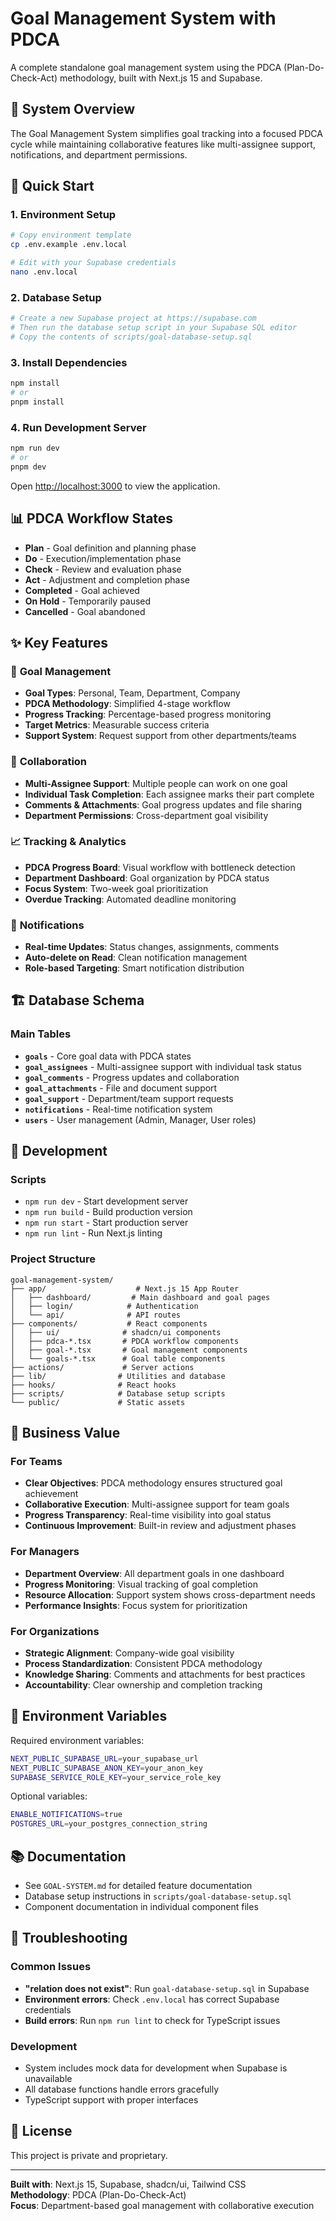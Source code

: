 # Goal Management System with PDCA

A complete standalone goal management system using the PDCA (Plan-Do-Check-Act) methodology, built with Next.js 15 and Supabase.

## 🎯 **System Overview**

The Goal Management System simplifies goal tracking into a focused PDCA cycle while maintaining collaborative features like multi-assignee support, notifications, and department permissions.

## 🚀 **Quick Start**

### 1. Environment Setup
```bash
# Copy environment template
cp .env.example .env.local

# Edit with your Supabase credentials
nano .env.local
```

### 2. Database Setup
```bash
# Create a new Supabase project at https://supabase.com
# Then run the database setup script in your Supabase SQL editor
# Copy the contents of scripts/goal-database-setup.sql
```

### 3. Install Dependencies
```bash
npm install
# or
pnpm install
```

### 4. Run Development Server
```bash
npm run dev
# or
pnpm dev
```

Open [http://localhost:3000](http://localhost:3000) to view the application.

## 📊 **PDCA Workflow States**

- **Plan** - Goal definition and planning phase
- **Do** - Execution/implementation phase  
- **Check** - Review and evaluation phase
- **Act** - Adjustment and completion phase
- **Completed** - Goal achieved
- **On Hold** - Temporarily paused
- **Cancelled** - Goal abandoned

## ✨ **Key Features**

### 🎯 **Goal Management**
- **Goal Types**: Personal, Team, Department, Company
- **PDCA Methodology**: Simplified 4-stage workflow
- **Progress Tracking**: Percentage-based progress monitoring
- **Target Metrics**: Measurable success criteria
- **Support System**: Request support from other departments/teams

### 👥 **Collaboration**
- **Multi-Assignee Support**: Multiple people can work on one goal
- **Individual Task Completion**: Each assignee marks their part complete
- **Comments & Attachments**: Goal progress updates and file sharing
- **Department Permissions**: Cross-department goal visibility

### 📈 **Tracking & Analytics**
- **PDCA Progress Board**: Visual workflow with bottleneck detection
- **Department Dashboard**: Goal organization by PDCA status
- **Focus System**: Two-week goal prioritization
- **Overdue Tracking**: Automated deadline monitoring

### 🔔 **Notifications**
- **Real-time Updates**: Status changes, assignments, comments
- **Auto-delete on Read**: Clean notification management
- **Role-based Targeting**: Smart notification distribution

## 🏗️ **Database Schema**

### Main Tables
- **`goals`** - Core goal data with PDCA states
- **`goal_assignees`** - Multi-assignee support with individual task status
- **`goal_comments`** - Progress updates and collaboration
- **`goal_attachments`** - File and document support
- **`goal_support`** - Department/team support requests
- **`notifications`** - Real-time notification system
- **`users`** - User management (Admin, Manager, User roles)

## 🔧 **Development**

### Scripts
- `npm run dev` - Start development server
- `npm run build` - Build production version
- `npm run start` - Start production server
- `npm run lint` - Run Next.js linting

### Project Structure
```
goal-management-system/
├── app/                    # Next.js 15 App Router
│   ├── dashboard/         # Main dashboard and goal pages
│   ├── login/            # Authentication
│   └── api/              # API routes
├── components/           # React components
│   ├── ui/              # shadcn/ui components
│   ├── pdca-*.tsx       # PDCA workflow components
│   ├── goal-*.tsx       # Goal management components
│   └── goals-*.tsx      # Goal table components
├── actions/             # Server actions
├── lib/                # Utilities and database
├── hooks/              # React hooks
├── scripts/            # Database setup scripts
└── public/             # Static assets
```

## 🌟 **Business Value**

### For Teams
- **Clear Objectives**: PDCA methodology ensures structured goal achievement
- **Collaborative Execution**: Multi-assignee support for team goals
- **Progress Transparency**: Real-time visibility into goal status
- **Continuous Improvement**: Built-in review and adjustment phases

### For Managers
- **Department Overview**: All department goals in one dashboard
- **Progress Monitoring**: Visual tracking of goal completion
- **Resource Allocation**: Support system shows cross-department needs
- **Performance Insights**: Focus system for prioritization

### For Organizations
- **Strategic Alignment**: Company-wide goal visibility
- **Process Standardization**: Consistent PDCA methodology
- **Knowledge Sharing**: Comments and attachments for best practices
- **Accountability**: Clear ownership and completion tracking

## 🔐 **Environment Variables**

Required environment variables:
```bash
NEXT_PUBLIC_SUPABASE_URL=your_supabase_url
NEXT_PUBLIC_SUPABASE_ANON_KEY=your_anon_key  
SUPABASE_SERVICE_ROLE_KEY=your_service_role_key
```

Optional variables:
```bash
ENABLE_NOTIFICATIONS=true
POSTGRES_URL=your_postgres_connection_string
```

## 📚 **Documentation**

- See `GOAL-SYSTEM.md` for detailed feature documentation
- Database setup instructions in `scripts/goal-database-setup.sql`
- Component documentation in individual component files

## 🐛 **Troubleshooting**

### Common Issues
- **"relation does not exist"**: Run `goal-database-setup.sql` in Supabase
- **Environment errors**: Check `.env.local` has correct Supabase credentials
- **Build errors**: Run `npm run lint` to check for TypeScript issues

### Development
- System includes mock data for development when Supabase is unavailable
- All database functions handle errors gracefully
- TypeScript support with proper interfaces

## 📄 **License**

This project is private and proprietary.

---

**Built with**: Next.js 15, Supabase, shadcn/ui, Tailwind CSS  
**Methodology**: PDCA (Plan-Do-Check-Act)  
**Focus**: Department-based goal management with collaborative execution